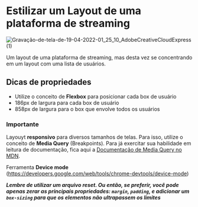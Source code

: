 # Estilizar um Layout de uma plataforma de streaming


![Gravação-de-tela-de-19-04-2022-01_25_10_AdobeCreativeCloudExpress (1)](https://user-images.githubusercontent.com/95300024/163922511-42b50ebf-9f82-4c7c-b65f-8a0b199cc1b9.gif)

Um layout de uma plataforma de streaming, mas desta vez se concentrando em um layout com uma lista de usuários.

## Dicas de propriedades

- Utilize o conceito de **Flexbox** para posicionar cada box de usuário
- 186px de largura para cada box de usuário
- 858px de largura para o box que envolve todos os usuários

### Importante

Layouyt **responsivo** para diversos tamanhos de telas. Para isso, utilize o conceito de **Media Query** (Breakpoints). Para já exercitar sua habilidade em leitura de documentação, fica aqui a [Documentação de Media Query no MDN](https://developer.mozilla.org/pt-BR/docs/Web/CSS/Media_Queries/Using_media_queries).

Ferramenta **Device mode** (https://developers.google.com/web/tools/chrome-devtools/device-mode)

**_Lembre de utilizar um arquivo reset. Ou então, se preferir, você pode apenas zerar as principais propriedades: `margin`, `padding`, e adicionar um `box-sizing` para que os elementos não ultrapassem os limites_**



